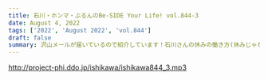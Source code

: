 ```yaml
---
title: 石川・ホンマ・ぶるんのBe-SIDE Your Life! vol.844-3
date: August 4, 2022
tags: ['2022', 'August 2022', 'vol.844']
draft: false
summary: 沢山メールが届いているので紹介しています！石川さんの休みの働き方(休みじゃないの?)を是非お聴きください！
---
```


http://project-phi.ddo.jp/ishikawa/ishikawa844_3.mp3